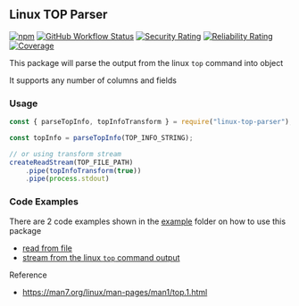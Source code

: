 ## Linux TOP Parser

[![npm](https://img.shields.io/npm/v/linux-top-parser?label=linux-top-parser)](https://www.npmjs.com/package/linux-top-parser)
[![GitHub Workflow Status](https://img.shields.io/github/actions/workflow/status/sweetim/linux-top-parser/build-and-test.yml)](https://github.com/sweetim/linux-top-parser/actions/workflows/build-and-test.yml)
[![Security Rating](https://sonarcloud.io/api/project_badges/measure?project=sweetim_linux-top-parser&metric=security_rating)](https://sonarcloud.io/summary/new_code?id=sweetim_linux-top-parser)
[![Reliability Rating](https://sonarcloud.io/api/project_badges/measure?project=sweetim_linux-top-parser&metric=reliability_rating)](https://sonarcloud.io/summary/new_code?id=sweetim_linux-top-parser)
[![Coverage](https://sonarcloud.io/api/project_badges/measure?project=sweetim_linux-top-parser&metric=coverage)](https://sonarcloud.io/summary/new_code?id=sweetim_linux-top-parser)

This package will parse the output from the linux `top` command into object

It supports any number of columns and fields

### Usage


```js
const { parseTopInfo, topInfoTransform } = require("linux-top-parser");

const topInfo = parseTopInfo(TOP_INFO_STRING);

// or using transform stream
createReadStream(TOP_FILE_PATH)
    .pipe(topInfoTransform(true))
    .pipe(process.stdout)

```

### Code Examples

There are 2 code examples shown in the [example](https://github.com/sweetim/linux-top-parser/tree/master/example) folder on how to use this package
- [read from file](https://github.com/sweetim/linux-top-parser/blob/master/example/read-from-file.ts)
- [stream from the linux `top` command output](https://github.com/sweetim/linux-top-parser/blob/master/example/stream-from-top-command.ts)

Reference
- https://man7.org/linux/man-pages/man1/top.1.html
